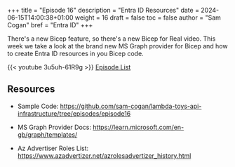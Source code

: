 +++
title = "Episode 16"
description = "Entra ID Resources"
date = 2024-06-15T14:00:38+01:00
weight = 16
draft = false
toc = false
author = "Sam Cogan"
bref = "Entra ID"
+++

There's a new Bicep feature, so there's a new Bicep for Real video. This week we take a look at the brand new MS Graph provider for Bicep and how to create Entra ID resources in you Bicep code.

{{< youtube 3u5uh-61R9g >}}
[Episode List](/docs)

## Resources

- Sample Code: https://github.com/sam-cogan/lambda-toys-api-infrastructure/tree/episodes/episode16

- MS Graph Provider Docs: https://learn.microsoft.com/en-gb/graph/templates/

- Az Advertiser Roles List: https://www.azadvertizer.net/azrolesadvertizer_history.html